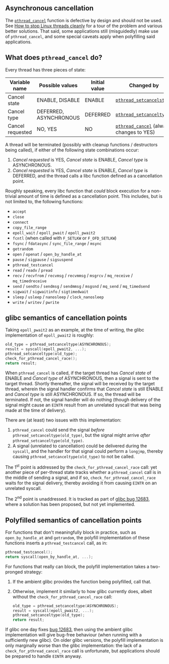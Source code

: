 ## Asynchronous cancellation

The [`pthread_cancel`](https://pubs.opengroup.org/onlinepubs/9699919799/functions/pthread_cancel.html) function is defective by design and should not be used. See [How to stop Linux threads cleanly](https://mazzo.li/posts/stopping-linux-threads.html) for a tour of the problem and various better solutions. That said, some applications still (misguidedly) make use of `pthread_cancel`, and some special caveats apply when polyfilling said applications.

## What does `pthread_cancel` do?

Every thread has three pieces of state:

|Variable name|Possible values|Initial value|Changed by|
|-------------|---------------|-------------|----------|
|Cancel state|ENABLE, DISABLE|ENABLE|[`pthread_setcancelstate`](https://pubs.opengroup.org/onlinepubs/9699919799/functions/pthread_setcancelstate.html)|
|Cancel type|DEFERRED, ASYNCHRONOUS|DEFERRED|[`pthread_setcanceltype`](https://pubs.opengroup.org/onlinepubs/9699919799/functions/pthread_setcancelstate.html)|
|Cancel requested|NO, YES|NO|[`pthread_cancel`](https://pubs.opengroup.org/onlinepubs/9699919799/functions/pthread_cancel.html) (always changes to YES)|

A thread will be terminated (possibly with cleanup functions / destructors being called), if either of the following state combinations occur:
1. _Cancel requested_ is YES, _Cancel state_ is ENABLE, _Cancel type_ is ASYNCHRONOUS.
2. _Cancel requested_ is YES, _Cancel state_ is ENABLE, _Cancel type_ is DEFERRED, and the thread calls a libc function defined as a cancellation point.

Roughly speaking, every libc function that _could_ block execution for a non-trivial amount of time is defined as a cancellation point. This includes, but is not limited to, the following functions:
* `accept`
* `close`
* `connect`
* `copy_file_range`
* `epoll_wait` / `epoll_pwait` / `epoll_pwait2`
* `fcntl` (when called with `F_SETLKW` or `F_OFD_SETLKW`)
* `fsync` / `fdatasync` / `sync_file_range` / `msync`
* `getrandom`
* `open` / `openat` / `open_by_handle_at`
* `pause` / `sigpause` / `sigsuspend`
* `pthread_testcancel`
* `read` / `readv` / `pread`
* `recv` / `recvfrom` / `recvmsg` / `recvmmsg` / `msgrcv` / `mq_receive` / `mq_timedreceive`
* `send` / `sendto` / `sendmsg` / `sendmmsg` / `msgsnd` / `mq_send` / `mq_timedsend`
* `sigwait` / `sigwaitinfo` / `sigtimedwait`
* `sleep` / `usleep` / `nanosleep` / `clock_nanosleep`
* `write` / `writev` / `pwrite`

## glibc semantics of cancellation points

Taking `epoll_pwait2` as an example, at the time of writing, the glibc implementation of `epoll_pwait2` is roughly:

```c
old_type = pthread_setcanceltype(ASYNCHRONOUS);
result = syscall(epoll_pwait2, ...);
pthread_setcanceltype(old_type);
check_for_pthread_cancel_race();
return result;
```

When `pthread_cancel` is called, if the target thread has _Cancel state_ of ENABLE and _Cancel type_ of ASYNCHRONOUS, then a signal is sent to the target thread. Shortly thereafter, the signal will be received by the target thread, wherein the signal handler confirms that _Cancel state_ is still ENABLE and _Cancel type_ is still ASYNCHRONOUS. If so, the thread will be terminated. If not, the signal handler will do nothing (though delivery of the signal might cause an `EINTR` result from an unrelated syscall that was being made at the time of delivery).

There are (at least) two issues with this implementation:
1. `pthread_cancel` could send the signal _before_ `pthread_setcanceltype(old_type)`, but the signal might arrive _after_ `pthread_setcanceltype(old_type)`.
2. A signal (unrelated to cancellation) could be delivered during the `syscall`, and the handler for that signal could perform a `longjmp`, thereby causing `pthread_setcanceltype(old_type)` to not be called.

The 1<sup>st</sup> point is addressed by the `check_for_pthread_cancel_race` call: yet another piece of per-thread state tracks whether a `pthread_cancel` call is in the middle of sending a signal, and if so, `check_for_pthread_cancel_race` waits for the signal delivery, thereby avoiding it from causing `EINTR` on an unrelated syscall.

The 2<sup>nd</sup> point is unaddressed. It is tracked as part of [glibc bug 12683](https://sourceware.org/bugzilla/show_bug.cgi?id=12683), where a solution has been proposed, but not yet implemented.

## Polyfilled semantics of cancellation points

For functions that don't meaningfully block in practice, such as `open_by_handle_at` and `getrandom`, the polyfill implementation of these functions inserts a `pthread_testcancel` call, as in:
```c
pthread_testcancel();
return syscall(open_by_handle_at, ...);
```

For functions that really can block, the polyfill implementation takes a two-pronged strategy:
1. If the ambient glibc provides the function being polyfilled, call that.
2. Otherwise, implement it similarly to how glibc currently does, albeit without the `check_for_pthread_cancel_race` call:

   ```c
   old_type = pthread_setcanceltype(ASYNCHRONOUS);
   result = syscall(epoll_pwait2, ...);
   pthread_setcanceltype(old_type);
   return result;
   ```

If glibc one day fixes [bug 12683](https://sourceware.org/bugzilla/show_bug.cgi?id=12683), then using the ambient glibc implementation will give bug-free behaviour (when running with a sufficiently new glibc). On older glibc versions, the polyfill implementation is only marginally worse than the glibc implementation: the lack of a `check_for_pthread_cancel_race` call is unfortunate, but applications should be prepared to handle `EINTR` anyway.
